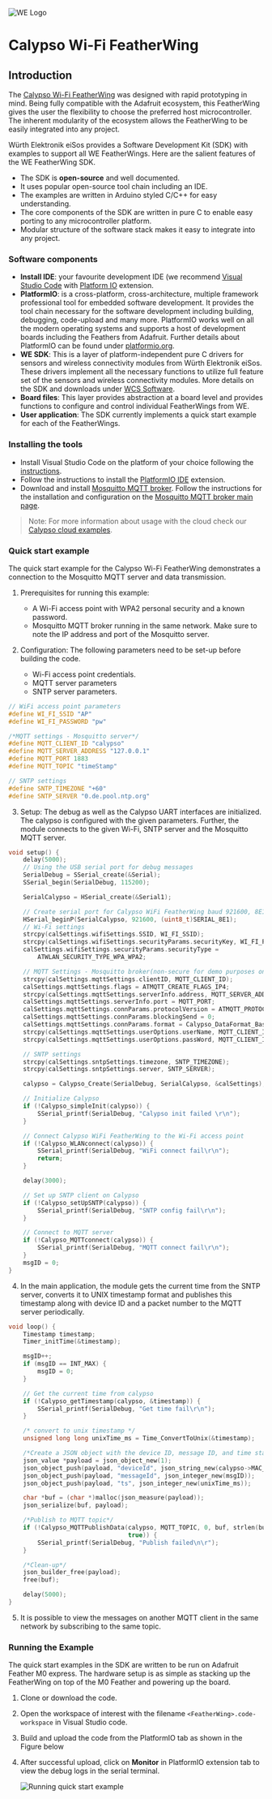 ![WE Logo](../../assets/WE_Logo_small_t.png)

# Calypso Wi-Fi FeatherWing

## Introduction

The [Calypso Wi-Fi FeatherWing](https://www.we-online.de/katalog/en/CALYPSO_FeatherWing) was designed with rapid prototyping in mind. Being fully compatible with the Adafruit ecosystem, this FeatherWing gives the user the flexibility to choose the preferred host microcontroller. The inherent modularity of the ecosystem allows the FeatherWing to be easily integrated into any project.

Würth Elektronik eiSos provides a Software Development Kit (SDK) with examples to support all WE FeatherWings. Here are the salient features of the WE FeatherWing SDK. 
* The SDK is **open-source** and well documented.
* It uses popular open-source tool chain including an IDE.
* The examples are written in Arduino styled C/C++ for easy understanding.
* The core components of the SDK are written in pure C to enable easy porting to any microcontroller platform.
* Modular structure of the software stack makes it easy to integrate into any project.

### Software components

* **Install IDE**: your favourite development IDE (we recommend [Visual Studio Code](https://code.visualstudio.com/) with [Platform IO](https://platformio.org/) extension.
* **PlatformIO**: is a cross-platform, cross-architecture, multiple framework professional tool for embedded software development. It provides the tool chain necessary for the software development including building, debugging, code-upload and many more. PlatformIO works well on all the modern operating systems and supports a host of development boards including the Feathers from Adafruit. Further details about PlatformIO can be found under [platformio.org](https://platformio.org/).
* **WE SDK**: This is a layer of platform-independent pure C drivers for sensors and wireless connectivity modules from Würth Elektronik eiSos. These drivers implement all the necessary functions to utilize full feature set of the sensors and wireless connectivity modules. More details on the SDK and downloads under [WCS Software](https://we-online.com/wcs-software).
* **Board files**: This layer provides abstraction at a board level and provides functions to configure and control individual FeatherWings from WE.
* **User application**: The SDK currently implements a quick start example for each of the FeatherWings.

### Installing the tools

* Install Visual Studio Code on the platform of your choice following the [instructions](code.visualstudio.com/docs).
* Follow the instructions to install the [PlatformIO IDE](platformio.org/install/ide?install=vscode) extension.
* Download and install [Mosquitto MQTT broker](https://mosquitto.org/download/). Follow the instructions for the installation and configuration on the [Mosquitto MQTT broker main page](https://mosquitto.org/man/mosquitto-8.html).

> Note: For more information about usage with the cloud check our [Calypso cloud examples](../../Sensor2CloudConnectiviy).


### Quick start example

The quick start example for the Calypso Wi-Fi FeatherWing demonstrates a connection to the Mosquitto MQTT server and data transmission.

1. Prerequisites for running this example:
    * A Wi-Fi access point with WPA2 personal security and a known password.
    * Mosquitto MQTT broker running in the same network. Make sure to note the IP address and port of the Mosquitto server. 

2. Configuration: The following parameters need to be set-up before building the code.
    * Wi-Fi access point credentials.
    * MQTT server parameters
    * SNTP server parameters.
```C
// WiFi access point parameters
#define WI_FI_SSID "AP"
#define WI_FI_PASSWORD "pw"

/*MQTT settings - Mosquitto server*/
#define MQTT_CLIENT_ID "calypso"
#define MQTT_SERVER_ADDRESS "127.0.0.1"
#define MQTT_PORT 1883
#define MQTT_TOPIC "timeStamp"

// SNTP settings
#define SNTP_TIMEZONE "+60"
#define SNTP_SERVER "0.de.pool.ntp.org"
```
3. Setup: The debug as well as the Calypso UART interfaces are initialized. The calypso is configured with the given parameters. Further, the module connects to the given Wi-Fi, SNTP server and the Mosquitto MQTT server.

```C
void setup() {
    delay(5000);
    // Using the USB serial port for debug messages
    SerialDebug = SSerial_create(&Serial);
    SSerial_begin(SerialDebug, 115200);

    SerialCalypso = HSerial_create(&Serial1);

    // Create serial port for Calypso WiFi FeatherWing baud 921600, 8E1
    HSerial_beginP(SerialCalypso, 921600, (uint8_t)SERIAL_8E1);
    // Wi-Fi settings
    strcpy(calSettings.wifiSettings.SSID, WI_FI_SSID);
    strcpy(calSettings.wifiSettings.securityParams.securityKey, WI_FI_PASSWORD);
    calSettings.wifiSettings.securityParams.securityType =
        ATWLAN_SECURITY_TYPE_WPA_WPA2;

    // MQTT Settings - Mosquitto broker(non-secure for demo purposes only)
    strcpy(calSettings.mqttSettings.clientID, MQTT_CLIENT_ID);
    calSettings.mqttSettings.flags = ATMQTT_CREATE_FLAGS_IP4;
    strcpy(calSettings.mqttSettings.serverInfo.address, MQTT_SERVER_ADDRESS);
    calSettings.mqttSettings.serverInfo.port = MQTT_PORT;
    calSettings.mqttSettings.connParams.protocolVersion = ATMQTT_PROTOCOL_v3_1;
    calSettings.mqttSettings.connParams.blockingSend = 0;
    calSettings.mqttSettings.connParams.format = Calypso_DataFormat_Base64;
    strcpy(calSettings.mqttSettings.userOptions.userName, MQTT_CLIENT_ID);
    strcpy(calSettings.mqttSettings.userOptions.passWord, MQTT_CLIENT_ID);

    // SNTP settings
    strcpy(calSettings.sntpSettings.timezone, SNTP_TIMEZONE);
    strcpy(calSettings.sntpSettings.server, SNTP_SERVER);

    calypso = Calypso_Create(SerialDebug, SerialCalypso, &calSettings);

    // Initialize Calypso
    if (!Calypso_simpleInit(calypso)) {
        SSerial_printf(SerialDebug, "Calypso init failed \r\n");
    }

    // Connect Calypso WiFi FeatherWing to the Wi-Fi access point
    if (!Calypso_WLANconnect(calypso)) {
        SSerial_printf(SerialDebug, "WiFi connect fail\r\n");
        return;
    }

    delay(3000);

    // Set up SNTP client on Calypso
    if (!Calypso_setUpSNTP(calypso)) {
        SSerial_printf(SerialDebug, "SNTP config fail\r\n");
    }

    // Connect to MQTT server
    if (!Calypso_MQTTconnect(calypso)) {
        SSerial_printf(SerialDebug, "MQTT connect fail\r\n");
    }
    msgID = 0;
}
```
4. In the main application, the module gets the current time from the SNTP server, converts it to UNIX timestamp format and publishes this timestamp along with device ID and a packet number to the MQTT server periodically.
```C
void loop() {
    Timestamp timestamp;
    Timer_initTime(&timestamp);

    msgID++;
    if (msgID == INT_MAX) {
        msgID = 0;
    }

    // Get the current time from calypso
    if (!Calypso_getTimestamp(calypso, &timestamp)) {
        SSerial_printf(SerialDebug, "Get time fail\r\n");
    }

    /* convert to unix timestamp */
    unsigned long long unixTime_ms = Time_ConvertToUnix(&timestamp);

    /*Create a JSON object with the device ID, message ID, and time stamp*/
    json_value *payload = json_object_new(1);
    json_object_push(payload, "deviceId", json_string_new(calypso->MAC_ADDR));
    json_object_push(payload, "messageId", json_integer_new(msgID));
    json_object_push(payload, "ts", json_integer_new(unixTime_ms));

    char *buf = (char *)malloc(json_measure(payload));
    json_serialize(buf, payload);

    /*Publish to MQTT topic*/
    if (!Calypso_MQTTPublishData(calypso, MQTT_TOPIC, 0, buf, strlen(buf),
                                 true)) {
        SSerial_printf(SerialDebug, "Publish failed\n\r");
    }

    /*Clean-up*/
    json_builder_free(payload);
    free(buf);

    delay(5000);
}
```
5. It is possible to view the messages on another MQTT client in the same network by subscribing to the same topic.

### Running the Example

The quick start examples in the SDK are written to be run on Adafruit Feather M0 express. The hardware setup is as simple as stacking up the FeatherWing on top of the M0 Feather and powering up the board.

1. Clone or download the code.
2. Open the workspace of interest with the filename `<FeatherWing>.code-workspace` in Visual Studio code.
3. Build and upload the code from the PlatformIO tab as shown in the Figure below
4. After successful upload, click on **Monitor** in PlatformIO extension tab to view the debug logs in the serial terminal.

   ![Running quick start example](../../assets/VSCode.png)